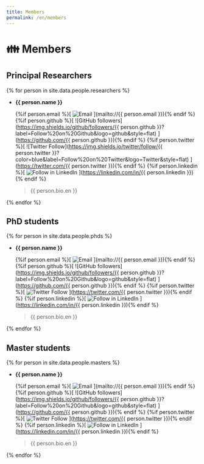```yaml
---
title: Members
permalink: /en/members
---
```


# 👪 Members

## Principal Researchers

{% for person in site.data.people.researchers %}

- **{{ person.name }}**

    {%if person.email %}[ ![Email](https://img.shields.io/badge/Contact-by_email-yellowgreen?logo=gmail) ](mailto://{{ person.email }}){% endif %}
    {%if person.github %}[ ![GitHub followers](https://img.shields.io/github/followers/{{ person.github }}?label=Follow%20on%20Github&logo=github&style=flat) ](https://github.com/{{ person.github }}){% endif %}
    {%if person.twitter %}[ ![Twitter Follow](https://img.shields.io/twitter/follow/{{ person.twitter }}?color=blue&label=Follow%20on%20Twitter&logo=Twitter&style=flat) ](https://twitter.com/{{ person.twitter }}){% endif %}
    {%if person.linkedin %}[ ![Follow in LinkedIn](https://img.shields.io/badge/Follow%20on-LinkedIn-red?logo=linkedin) ](https://linkedin.com/in/{{ person.linkedin }}){% endif %}

    > {{ person.bio.en }}

{% endfor %}

## PhD students

{% for person in site.data.people.phds %}

- **{{ person.name }}**

    {%if person.email %}[ ![Email](https://img.shields.io/badge/Contact-by_email-yellowgreen?logo=gmail) ](mailto://{{ person.email }}){% endif %}
    {%if person.github %}[ ![GitHub followers](https://img.shields.io/github/followers/{{ person.github }}?label=Follow%20on%20Github&logo=github&style=flat) ](https://github.com/{{ person.github }}){% endif %}
    {%if person.twitter %}[ ![Twitter Follow](https://img.shields.io/twitter/follow/AlejandroPiad?color=blue&label=Follow%20on%20Twitter&logo=Twitter&style=flat) ](https://twitter.com/{{ person.twitter }}){% endif %}
    {%if person.linkedin %}[ ![Follow in LinkedIn](https://img.shields.io/badge/Follow%20on-LinkedIn-red?logo=linkedin) ](https://linkedin.com/in/{{ person.linkedin }}){% endif %}

    > {{ person.bio.en }}

{% endfor %}

## Master students

{% for person in site.data.people.masters %}

- **{{ person.name }}**

    {%if person.email %}[ ![Email](https://img.shields.io/badge/Contact-by_email-yellowgreen?logo=gmail) ](mailto://{{ person.email }}){% endif %}
    {%if person.github %}[ ![GitHub followers](https://img.shields.io/github/followers/{{ person.github }}?label=Follow%20on%20Github&logo=github&style=flat) ](https://github.com/{{ person.github }}){% endif %}
    {%if person.twitter %}[ ![Twitter Follow](https://img.shields.io/twitter/follow/AlejandroPiad?color=blue&label=Follow%20on%20Twitter&logo=Twitter&style=flat) ](https://twitter.com/{{ person.twitter }}){% endif %}
    {%if person.linkedin %}[ ![Follow in LinkedIn](https://img.shields.io/badge/Follow%20on-LinkedIn-red?logo=linkedin) ](https://linkedin.com/in/{{ person.linkedin }}){% endif %}

    > {{ person.bio.en }}

{% endfor %}

